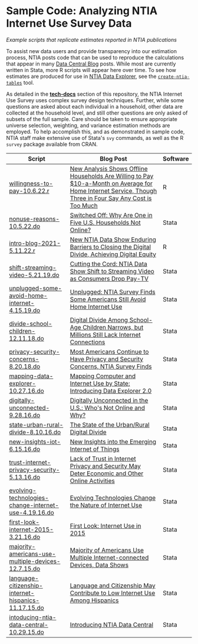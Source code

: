 # Sample Code: Analyzing NTIA Internet Use Survey Data

*Example scripts that replicate estimates reported in NTIA publications*

To assist new data users and provide transparency into our estimation process, NTIA posts code that can be used to reproduce the calculations that appear in many [Data Central Blog](https://ntia.gov/data/blogs) posts. While most are currently written in Stata, more R scripts will appear here over time. To see how estimates are produced for use in [NTIA Data Explorer](https://www.ntia.gov/data/explorer), see the [`create-ntia-tables`](https://github.com/NTIADC/ntia-internet-use-survey/tree/main/create-ntia-tables) tool.

As detailed in the [**tech-docs**](https://github.com/NTIADC/ntia-internet-use-survey/tree/main/tech-docs) section of this repository, the NTIA Internet Use Survey uses complex survey design techniques. Further, while some questions are asked about each individual in a household, other data are collected at the household level, and still other questions are only asked of subsets of the full sample. Care should be taken to ensure appropriate universe selection, weighting, and variance estimation methods are employed. To help accomplish this, and as demonstrated in sample code, NTIA staff make extensive use of Stata's `svy` commands, as well as the R `survey` package available from CRAN.

| Script                                                                                                                                                                                                                                       | Blog Post                                                                                                                                                                                                                                                                    | Software |
|-------------------------------|----------------------------|-------------|
| [willingness-to-pay-10.6.22.r](https://github.com/NTIADC/ntia-internet-use-survey/blob/main/sample-code/willingness-to-pay-10.6.22.r)                                                                                                        | [New Analysis Shows Offline Households Are Willing to Pay \$10-a-Month on Average for Home Internet Service, Though Three in Four Say Any Cost is Too Much](https://ntia.gov/blog/2022/new-analysis-shows-offline-households-are-willing-pay-10-month-average-home-internet) | R        |
| [nonuse-reasons-10.5.22.do](https://github.com/NTIADC/ntia-internet-use-survey/blob/main/sample-code/nonuse-reasons-10.5.22.do)                                                                                                              | [Switched Off: Why Are One in Five U.S. Households Not Online?](https://ntia.gov/blog/2022/switched-why-are-one-five-us-households-not-online)                                                                                                                               | Stata    |
| [intro-blog-2021-5.11.22.r](https://github.com/NTIADC/ntia-internet-use-survey/blob/main/sample-code/intro-blog-2021-5.11.22.r "intro-blog-2021-5.11.22.r")                                                                                  | [New NTIA Data Show Enduring Barriers to Closing the Digital Divide, Achieving Digital Equity](https://www.ntia.gov/blog/2022/new-ntia-data-show-enduring-barriers-closing-digital-divide-achieving-digital-equity)                                                          | R        |
| [shift-streaming-video-5.21.19.do](https://github.com/NTIADC/ntia-internet-use-survey/blob/main/sample-code/shift-streaming-video-5.21.19.do "shift-streaming-video-5.21.19.do")                                                             | [Cutting the Cord: NTIA Data Show Shift to Streaming Video as Consumers Drop Pay-TV](https://www.ntia.gov/blog/2019/cutting-cord-ntia-data-show-shift-streaming-video-consumers-drop-pay-tv)                                                                                 | Stata    |
| [unplugged-some-avoid-home-internet-4.15.19.do](https://github.com/NTIADC/ntia-internet-use-survey/blob/main/sample-code/unplugged-some-avoid-home-internet-4.15.19.do "unplugged-some-avoid-home-internet-4.15.19.do")                      | [Unplugged: NTIA Survey Finds Some Americans Still Avoid Home Internet Use](https://www.ntia.gov/blog/2019/unplugged-ntia-survey-finds-some-americans-still-avoid-home-internet-use)                                                                                         | Stata    |
| [divide-school-children-12.11.18.do](https://github.com/NTIADC/ntia-internet-use-survey/blob/main/sample-code/divide-school-children-12.11.18.do "divide-school-children-12.11.18.do")                                                       | [Digital Divide Among School-Age Children Narrows, but Millions Still Lack Internet Connections](https://www.ntia.gov/blog/2018/digital-divide-among-school-age-children-narrows-millions-still-lack-internet-connections)                                                   | Stata    |
| [privacy-security-concerns-8.20.18.do](https://github.com/NTIADC/ntia-internet-use-survey/blob/main/sample-code/privacy-security-concerns-8.20.18.do "privacy-security-concerns-8.20.18.do")                                                 | [Most Americans Continue to Have Privacy and Security Concerns, NTIA Survey Finds](https://www.ntia.gov/blog/2018/most-americans-continue-have-privacy-and-security-concerns-ntia-survey-finds)                                                                              | Stata    |
| [mapping-data-explorer-10.27.16.do](https://github.com/NTIADC/ntia-internet-use-survey/blob/main/sample-code/mapping-data-explorer-10.27.16.do "mapping-data-explorer-10.27.16.do")                                                          | [Mapping Computer and Internet Use by State: Introducing Data Explorer 2.0](https://www.ntia.gov/blog/2016/mapping-computer-and-internet-use-state-introducing-data-explorer-20)                                                                                             | Stata    |
| [digitally-unconnected-9.28.16.do](https://github.com/NTIADC/ntia-internet-use-survey/blob/main/sample-code/digitally-unconnected-9.28.16.do "digitally-unconnected-9.28.16.do")                                                             | [Digitally Unconnected in the U.S.: Who's Not Online and Why?](https://www.ntia.gov/blog/2016/digitally-unconnected-us-who-s-not-online-and-why)                                                                                                                             | Stata    |
| [state-urban-rural-divide-8.10.16.do](https://github.com/NTIADC/ntia-internet-use-survey/blob/main/sample-code/state-urban-rural-divide-8.10.16.do "state-urban-rural-divide-8.10.16.do")                                                    | [The State of the Urban/Rural Digital Divide](https://www.ntia.gov/blog/2016/state-urbanrural-digital-divide)                                                                                                                                                                | Stata    |
| [new-insights-iot-6.15.16.do](https://github.com/NTIADC/ntia-internet-use-survey/blob/main/sample-code/new-insights-iot-6.15.16.do "new-insights-iot-6.15.16.do")                                                                            | [New Insights into the Emerging Internet of Things](https://www.ntia.gov/blog/2016/new-insights-emerging-internet-things)                                                                                                                                                    | Stata    |
| [trust-internet-privacy-security-5.13.16.do](https://github.com/NTIADC/ntia-internet-use-survey/blob/main/sample-code/trust-internet-privacy-security-5.13.16.do "trust-internet-privacy-security-5.13.16.do")                               | [Lack of Trust in Internet Privacy and Security May Deter Economic and Other Online Activities](https://www.ntia.gov/blog/2016/lack-trust-internet-privacy-and-security-may-deter-economic-and-other-online-activities)                                                      | Stata    |
| [evolving-technologies-change-internet-use-4.19.16.do](https://github.com/NTIADC/ntia-internet-use-survey/blob/main/sample-code/evolving-technologies-change-internet-use-4.19.16.do "evolving-technologies-change-internet-use-4.19.16.do") | [Evolving Technologies Change the Nature of Internet Use](https://www.ntia.gov/blog/2016/evolving-technologies-change-nature-internet-use)                                                                                                                                   | Stata    |
| [first-look-internet-2015-3.21.16.do](https://github.com/NTIADC/ntia-internet-use-survey/blob/main/sample-code/first-look-internet-2015-3.21.16.do "first-look-internet-2015-3.21.16.do")                                                    | [First Look: Internet Use in 2015](https://www.ntia.gov/blog/2016/first-look-internet-use-2015)                                                                                                                                                                              | Stata    |
| [majority-americans-use-multiple-devices-12.7.15.do](https://github.com/NTIADC/ntia-internet-use-survey/blob/main/sample-code/majority-americans-use-multiple-devices-12.7.15.do "majority-americans-use-multiple-devices-12.7.15.do")       | [Majority of Americans Use Multiple Internet-connected Devices, Data Shows](https://www.ntia.gov/blog/2015/majority-americans-use-multiple-internet-connected-devices-data-shows)                                                                                            | Stata    |
| [language-citizenship-internet-hispanics-11.17.15.do](https://github.com/NTIADC/ntia-internet-use-survey/blob/main/sample-code/language-citizenship-internet-hispanics-11.17.15.do "language-citizenship-internet-hispanics-11.17.15.do")    | [Language and Citizenship May Contribute to Low Internet Use Among Hispanics](https://www.ntia.gov/blog/2015/language-and-citizenship-may-contribute-low-internet-use-among-hispanics)                                                                                       | Stata    |
| [intoducing-ntia-data-central-10.29.15.do](https://github.com/NTIADC/ntia-internet-use-survey/blob/main/sample-code/intoducing-ntia-data-central-10.29.15.do "intoducing-ntia-data-central-10.29.15.do")                                     | [Introducing NTIA Data Central](https://www.ntia.gov/blog/2015/introducing-ntia-data-central)                                                                                                                                                                                | Stata    |
